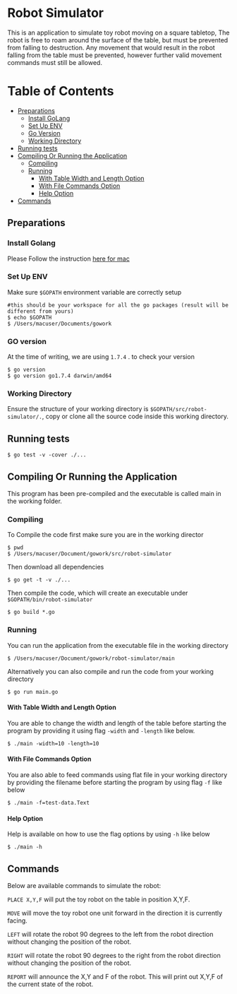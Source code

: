 # Robot Simulator
This is an application to simulate toy robot moving on a square tabletop, The robot is free to roam around the surface of the table, but must be prevented from falling to destruction. Any movement that would result in the robot falling from the table must be prevented, however further valid movement commands must still be allowed.

Table of Contents
=================

  * [Preparations](#preparations)
    * [Install GoLang](#install-golang)
    * [Set Up ENV](#set-up-env)
    * [Go Version](#go-version)
    * [Working Directory](#working-directory)
  * [Running tests](#running-tests)
  * [Compiling Or Running the Application](#compiling-or-running-the-application)
    * [Compiling](#compiling)
    * [Running](#running)
      * [With Table Width and Length Option](#with-table-width-and-length-option)
      * [With File Commands Option](#with-file-commands-option)
      * [Help Option](#help-option)
  * [Commands](#commands)

## Preparations

### Install Golang

Please Follow the instruction [here for mac](https://golang.org/doc/install)


### Set Up ENV

Make sure `$GOPATH` environment variable are correctly setup

    #this should be your workspace for all the go packages (result will be different from yours)
    $ echo $GOPATH
    $ /Users/macuser/Documents/gowork

### GO version

At the time of writing, we are using `1.7.4` .
to check your version

    $ go version
    $ go version go1.7.4 darwin/amd64

### Working Directory

Ensure the structure of your working directory is `$GOPATH/src/robot-simulator/.`, copy or clone all the source code inside this working directory.

## Running tests

    $ go test -v -cover ./...

## Compiling Or Running the Application
This program has been pre-compiled and the executable is called main in the working folder.

### Compiling

To Compile the code first make sure you are in the working director

    $ pwd
    $ /Users/macuser/Document/gowork/src/robot-simulator

Then download all dependencies

    $ go get -t -v ./...

Then compile the code, which will create an executable under `$GOPATH/bin/robot-simulator`

    $ go build *.go

### Running

You can run the application from the executable file in the working directory

    $ /Users/macuser/Document/gowork/robot-simulator/main

Alternatively you can also compile and run the code from your working directory

    $ go run main.go

#### With Table Width and Length Option

You are able to change the width and length of the table before starting the program by providing it using flag `-width` and `-length` like below.

    $ ./main -width=10 -length=10

#### With File Commands Option

You are also able to feed commands using flat file in your working directory by providing the filename before starting the program by using flag `-f` like below

    $ ./main -f=test-data.Text

#### Help Option

Help is available on how to use the flag options by using `-h` like below

    $ ./main -h

## Commands

Below are available commands to simulate the robot:

`PLACE X,Y,F` will put the toy robot on the table in position X,Y,F.

`MOVE` will move the toy robot one unit forward in the direction it is
currently facing.

`LEFT` will rotate the robot 90 degrees to the left from the robot direction without changing the position of the robot.

`RIGHT` will rotate the robot 90 degrees to the right from the robot direction without changing the position of the robot.

`REPORT` will announce the X,Y and F of the robot. This will print out X,Y,F of the current state of the robot.
